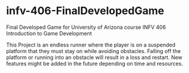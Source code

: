 # infv-406-FinalDevelopedGame
Final Developed Game for University of Arizona course INFV 406 Introduction to Game Development

This Project is an endless runner where the player is on a suspended platform that they must stay on while avoiding obstacles. Falling off the platform or running into an obstacle will result in a loss and restart. New features might be added in the future depending on time and resources.
